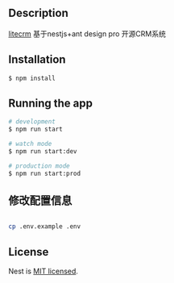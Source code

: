 ## Description

[litecrm](https://github.com/litecrm/litecrm) 基于nestjs+ant design pro 开源CRM系统

## Installation

```bash
$ npm install
```

## Running the app

```bash
# development
$ npm run start

# watch mode
$ npm run start:dev

# production mode
$ npm run start:prod
```
## 修改配置信息
```bash

cp .env.example .env

```

## License

Nest is [MIT licensed](LICENSE).
